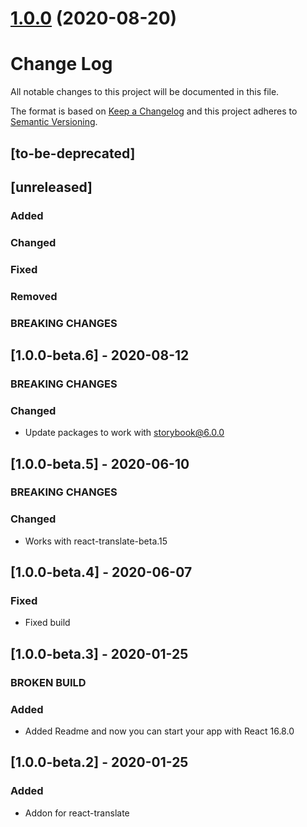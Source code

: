 # [1.0.0](https://github.com/gabrielseco/addon-react-translate/compare/v1.0.0-beta.6...v1.0.0) (2020-08-20)



# Change Log
All notable changes to this project will be documented in this file.

The format is based on [Keep a Changelog](http://keepachangelog.com/)
and this project adheres to [Semantic Versioning](http://semver.org/).

## [to-be-deprecated]

## [unreleased]
### Added
### Changed
### Fixed
### Removed
### BREAKING CHANGES


## [1.0.0-beta.6] - 2020-08-12

### BREAKING CHANGES

### Changed
- Update packages to work with storybook@6.0.0

## [1.0.0-beta.5] - 2020-06-10
### BREAKING CHANGES
### Changed
- Works with react-translate-beta.15 

## [1.0.0-beta.4] - 2020-06-07

### Fixed
- Fixed build


## [1.0.0-beta.3] - 2020-01-25
### BROKEN BUILD
### Added
  - Added Readme and now you can start your app with React 16.8.0

## [1.0.0-beta.2] - 2020-01-25

### Added
  - Addon for react-translate
